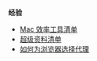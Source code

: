 **经验**

- [Mac 效率工具清单](/doc/experience/mac.md)
- [超级资料清单](/doc/experience/Super-data.md)
- [如何为浏览器选择代理](/doc/experience/proxy/how-to-use-proxy-in-browser.md)
